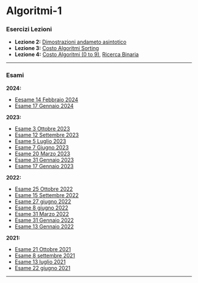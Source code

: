 # Algoritmi-1

### Esercizi Lezioni
- **Lezione 2:** [Dimostrazioni andameto asintotico](/../../issues/1)
- **Lezione 3:** [Costo Algoritmi Sorting](/../../issues/4)
- **Lezione 4:** [Costo Algoritmi (0 to 9)](/../../issues/3), [Ricerca Binaria](/../../issues/2)

---
### Esami
**2024:**
- [Eesame 14 Febbraio 2024](/Esami/2024/esameFebbraio_24_conSol.md)
- [Esame 17 Gennaio 2024](/Esami/2024/esameGennaio_24_conSol.md)

**2023:**
- [Esame 3 Ottobre 2023](/Esami/2023/esameOttobre_conSol.md)
- [Esame 12 Settembre 2023](/Esami/2023/esameSettembre_conSol.md)
- [Esame 5 Luglio 2023](/Esami/2023/esameLuglio_conSol.md)
- [Esame 7 Giugno 2023](/Esami/2023/esameGiugno_conSol.md)
- [Esame 20 Marzo 2023](/Esami/2023/esameMarzo_conSol.md)
- [Esame 31 Gennaio 2023](/Esami/2023/esameGennaio31conSol.md)
- [Esame 17 Gennaio 2023](/Esami/2023/esameGennaio17_conSol.md)

**2022:**
- [Esame 25 Ottobre 2022](/Esami/2022/esameOttobre2022_conSol.md)
- [Esame 15 Settembre 2022](/Esami/2022/esameSettembre2022_conSol.md)
- [Esame 27 giugno 2022](/Esami/2022/esameGiugno27_conSol.md)
- [Esame 8 giugno 2022](/Esami/2022/esameGiugno8_conSol.md)
- [Esame 31 Marzo 2022](/Esami/2022/esameMarzo2022_conSol.md)
- [Esame 31 Gennaio 2022](/Esami/2022/esameGennaio31_conSol.md)
- [Esame 13 Gennaio 2022](/Esami/2022/esameGennaio13_conSol.md)

**2021:**
- [Esame 21 Ottobre 2021](/Esami/2021/esameOttebre.md)
- [Esame 8 settembre 2021](/Esami/2021/esameSettembre.md)
- [Esame 13 luglio 2021](/Esami/2021/esameLuglio.md)
- [Esame 22 giugno 2021](/Esami/2021/esameGiugno.md)

---
